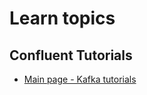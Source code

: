 # Learn topics
## Confluent Tutorials
- [Main page - Kafka tutorials](https://kafka-tutorials.confluent.io/)
